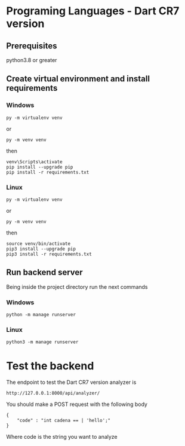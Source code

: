 # Programing Languages - Dart CR7 version

## Prerequisites
python3.8 or greater

## Create virtual environment and install requirements
### Windows
```
py -m virtualenv venv
```
or
```
py -m venv venv
```
then
```
venv\Scripts\activate
pip install --upgrade pip
pip install -r requirements.txt
```

### Linux
```
py -m virtualenv venv
```
or
```
py -m venv venv
```
then
```
source venv/bin/activate
pip3 install --upgrade pip
pip3 install -r requirements.txt
```

## Run backend server
Being inside the project directory run the next commands
### Windows
```
python -m manage runserver
```

### Linux
```
python3 -m manage runserver
```

# Test the backend
The endpoint to test the Dart CR7 version analyzer is
```
http://127.0.0.1:8000/api/analyzer/
```

You should make a POST request with the following body

```
{
    "code" : "int cadena == | 'hello';"
}
```
Where code is the string you want to analyze